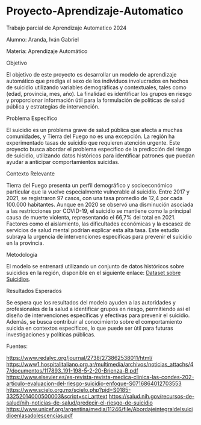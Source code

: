 # Proyecto-Aprendizaje-Automatico
Trabajo parcial de Aprendizaje Automatico 2024

Alumno: Aranda, Iván Gabriel

Materia: Aprendizaje Automático

Objetivo

El objetivo de este proyecto es desarrollar un modelo de aprendizaje automático que prediga el sexo de los individuos involucrados en hechos de suicidio utilizando variables demográficas y contextuales, tales como (edad, provincia, mes, año). La finalidad es identificar los grupos en riesgo y proporcionar información útil para la formulación de políticas de salud pública y estrategias de intervención.

Problema Específico

El suicidio es un problema grave de salud pública que afecta a muchas comunidades, y Tierra del Fuego no es una excepción. La región ha experimentado tasas de suicidio que requieren atención urgente. Este proyecto busca abordar el problema específico de la predicción del riesgo de suicidio, utilizando datos históricos para identificar patrones que puedan ayudar a anticipar comportamientos suicidas.

Contexto Relevante

Tierra del Fuego presenta un perfil demográfico y socioeconómico particular que la vuelve especialmente vulnerable al suicidio. Entre 2017 y 2021, se registraron 97 casos, con una tasa promedio de 12,4 por cada 100.000 habitantes. Aunque en 2020 se observó una disminución asociada a las restricciones por COVID-19, el suicidio se mantiene como la principal causa de muerte violenta, representando el 66,7% del total en 2021. Factores como el aislamiento, las dificultades económicas y la escasez de servicios de salud mental podrían explicar esta alta tasa. Este estudio subraya la urgencia de intervenciones específicas para prevenir el suicidio en la provincia.

Metodología

El modelo se entrenará utilizando un conjunto de datos históricos sobre suicidios en la región, disponible en el siguiente enlace: [Dataset sobre Suicidios](https://datos.gob.ar/dataset/seguridad-suicidios-sistema-alerta-temprana-estadisticas-criminales-republica-argentina/archivo/seguridad_8.1).

Resultados Esperados

Se espera que los resultados del modelo ayuden a las autoridades y profesionales de la salud a identificar grupos en riesgo, permitiendo así el diseño de intervenciones específicas y efectivas para prevenir el suicidio. Además, se busca contribuir al conocimiento sobre el comportamiento suicida en contextos específicos, lo que puede ser útil para futuras investigaciones y políticas públicas.

Fuentes:

https://www.redalyc.org/journal/2738/273862538011/html/
https://www1.hospitalitaliano.org.ar/multimedia/archivos/noticias_attachs/47/documentos/117893_191-198-5-2-20-Brienza-B.pdf
https://www.elsevier.es/es-revista-revista-medica-clinica-las-condes-202-articulo-evaluacion-del-riesgo-suicidio-enfoque-S0716864012703553
https://www.scielo.org.mx/scielo.php?pid=S0185-33252014000500003&script=sci_arttext
https://salud.nih.gov/recursos-de-salud/nih-noticias-de-salud/predecir-el-riesgo-de-suicidio
https://www.unicef.org/argentina/media/11246/file/Abordajeintegraldelsuicidioenlasadolescencias.pdf
